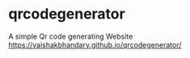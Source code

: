 # qrcodegenerator
A simple Qr code generating Website
https://vaishakbhandary.github.io/qrcodegenerator/
